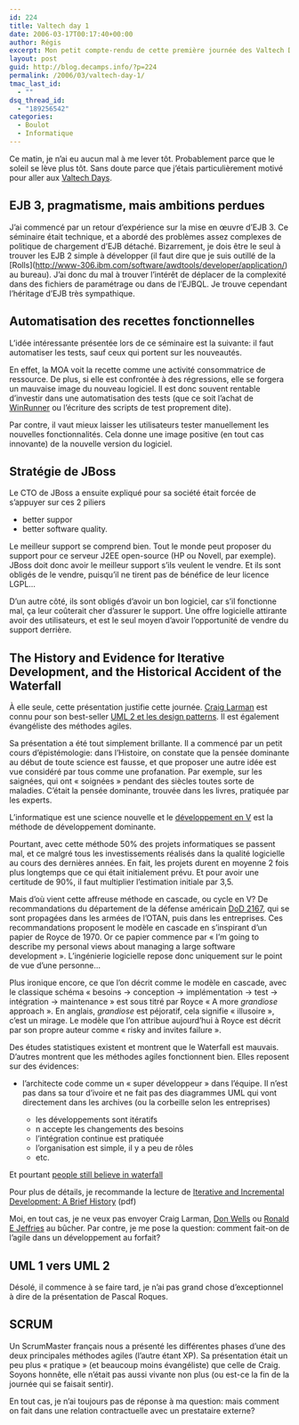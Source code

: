 ```yaml
---
id: 224
title: Valtech day 1
date: 2006-03-17T00:17:40+00:00
author: Régis
excerpt: Mon petit compte-rendu de cette première journée des Valtech Days, séminaires de veille technologique.
layout: post
guid: http://blog.decamps.info/?p=224
permalink: /2006/03/valtech-day-1/
tmac_last_id:
  - ""
dsq_thread_id:
  - "189256542"
categories:
  - Boulot
  - Informatique
---
```

Ce matin, je n&rsquo;ai eu aucun mal à me lever tôt. Probablement parce que le soleil se lève plus tôt. Sans doute parce que j&rsquo;étais particulièrement motivé pour aller aux [Valtech Days](http://blog.decamps.info/2006/03/valtech-days-1617-mars/ "Valtech Days 2006").

## EJB 3, pragmatisme, mais ambitions perdues

J&rsquo;ai commencé par un retour d&rsquo;expérience sur la mise en œuvre d&rsquo;EJB 3. Ce séminaire était technique, et a abordé des problèmes assez complexes de politique de chargement d&rsquo;EJB détaché. Bizarrement, je dois être le seul à trouver les EJB 2 simple à développer (il faut dire que je suis outillé de la \[Rolls\](http://www-306.ibm.com/software/awdtools/developer/application/) au bureau). J&rsquo;ai donc du mal à trouver l&rsquo;intérêt de déplacer de la complexité dans des fichiers de paramétrage ou dans de l&rsquo;EJBQL. Je trouve cependant l&rsquo;héritage d&rsquo;EJB très sympathique.

## Automatisation des recettes fonctionnelles

L&rsquo;idée intéressante présentée lors de ce séminaire est la suivante: il faut automatiser les tests, sauf ceux qui portent sur les nouveautés.

En effet, la MOA voit la recette comme une activité consommatrice de ressource. De plus, si elle est confrontée à des régressions, elle se forgera un mauvaise image du nouveau logiciel. Il est donc souvent rentable d&rsquo;investir dans une automatisation des tests (que ce soit l&rsquo;achat de [WinRunner](http://blog.decamps.info/www.mercury.com/us/products/quality-center/functional-testing/winrunner/) ou l&rsquo;écriture des scripts de test proprement dite).

Par contre, il vaut mieux laisser les utilisateurs tester manuellement les nouvelles fonctionnalités. Cela donne une image positive (en tout cas innovante) de la nouvelle version du logiciel.

## Stratégie de JBoss

Le CTO de JBoss a ensuite expliqué pour sa société était forcée de s&rsquo;appuyer sur ces 2 piliers

  * better suppor
  * better software quality.

Le meilleur support se comprend bien. Tout le monde peut proposer du support pour ce serveur J2EE open-source (HP ou Novell, par exemple). JBoss doit donc avoir le meilleur support s&rsquo;ils veulent le vendre. Et ils sont obligés de le vendre, puisqu&rsquo;il ne tirent pas de bénéfice de leur licence LGPL&#8230;

D&rsquo;un autre côté, ils sont obligés d&rsquo;avoir un bon logiciel, car s&rsquo;il fonctionne mal, ça leur coûterait cher d&rsquo;assurer le support. Une offre logicielle attirante avoir des utilisateurs, et est le seul moyen d&rsquo;avoir l&rsquo;opportunité de vendre du support derrière.

## The History and Evidence for Iterative Development, and the Historical Accident of the Waterfall

À elle seule, cette présentation justifie cette journée. [Craig Larman](http://www.craiglarman.com/) est connu pour son best-seller [UML 2 et les design patterns](http://www.amazon.fr/exec/obidos/ASIN/2744070904/wwwdeveloppec-21/403-0947517-3034828). Il est également évangéliste des méthodes agiles.

Sa présentation a été tout simplement brillante. Il a commencé par un petit cours d&rsquo;épistémologie: dans l&rsquo;Histoire, on constate que la pensée dominante au début de toute science est fausse, et que proposer une autre idée est vue considéré par tous comme une profanation. Par exemple, sur les saignées, qui ont « soignées » pendant des siècles toutes sorte de maladies. C&rsquo;était la pensée dominante, trouvée dans les livres, pratiquée par les experts.

L&rsquo;informatique est une science nouvelle et le [développement en V](http://fr.wikipedia.org/wiki/Cycle_en_V) est la méthode de développement dominante.

Pourtant, avec cette méthode 50% des projets informatiques se passent mal, et ce malgré tous les investissements réalisés dans la qualité logicielle au cours des dernières années. En fait, les projets durent en moyenne 2 fois plus longtemps que ce qui était initialement prévu. Et pour avoir une certitude de 90%, il faut multiplier l&rsquo;estimation initiale par 3,5.

Mais d&rsquo;où vient cette affreuse méthode en cascade, ou cycle en V? De recommandations du département de la défense américain [DoD 2167](http://www.software.org/quagmire/descriptions/dod-std-2167a.asp), qui se sont propagées dans les armées de l&rsquo;OTAN, puis dans les entreprises. Ces recommandations proposent le modèle en cascade en s&rsquo;inspirant d&rsquo;un papier de Royce de 1970. Or ce papier commence par « I&rsquo;m going to describe my personal views about managing a large software development ». L&rsquo;ingénierie logicielle repose donc uniquement sur le point de vue d&rsquo;une personne&#8230;

Plus ironique encore, ce que l&rsquo;on décrit comme le modèle en cascade, avec le classique schéma « besoins -> conception -> implémentation -> test -> intégration -> maintenance » est sous titré par Royce « A more _grandiose_ approach ». En anglais, _grandiose_ est péjoratif, cela signifie « illusoire », c&rsquo;est un mirage. Le modèle que l&rsquo;on attribue aujourd&rsquo;hui à Royce est décrit par son propre auteur comme « risky and invites failure ».

Des études statistiques existent et montrent que le Waterfall est mauvais. D&rsquo;autres montrent que les méthodes agiles fonctionnent bien. Elles reposent sur des évidences:

* l&rsquo;architecte code comme un « super développeur » dans l&rsquo;équipe. Il n&rsquo;est pas dans sa tour d&rsquo;ivoire et ne fait pas des diagrammes UML qui vont directement dans les archives (ou la corbeille selon les entreprises)

  * les développements sont itératifs
  * n accepte les changements des besoins
  * l&rsquo;intégration continue est pratiquée
  * l&rsquo;organisation est simple, il y a peu de rôles
  * etc.

Et pourtant [people still believe in waterfall](http://tarmo.fi/blog/2005/09/09/dont-draw-diagrams-of-wrong-practices-or-why-people-still-believe-in-the-waterfall-model/)

Pour plus de détails, je recommande la lecture de [Iterative and Incremental Development: A Brief History](http://www2.umassd.edu/SWPI/xp/articles/r6047.pdf) (pdf)
  
Moi, en tout cas, je ne veux pas envoyer Craig Larman, [Don Wells](http://www.extremeprogramming.org/) ou [Ronald E Jeffries](http://www.xprogramming.com/) au bûcher. Par contre, je me pose la question: comment fait-on de l&rsquo;agile dans un développement au forfait?

## UML 1 vers UML 2

Désolé, il commence à se faire tard, je n&rsquo;ai pas grand chose d&rsquo;exceptionnel à dire de la présentation de Pascal Roques.

## SCRUM

Un ScrumMaster français nous a présenté les différentes phases d&rsquo;une des deux principales méthodes agiles (l&rsquo;autre étant XP). Sa présentation était un peu plus « pratique » (et beaucoup moins évangéliste) que celle de Craig. Soyons honnête, elle n&rsquo;était pas aussi vivante non plus (ou est-ce la fin de la journée qui se faisait sentir).

En tout cas, je n&rsquo;ai toujours pas de réponse à ma question: mais comment on fait dans une relation contractuelle avec un prestataire externe?